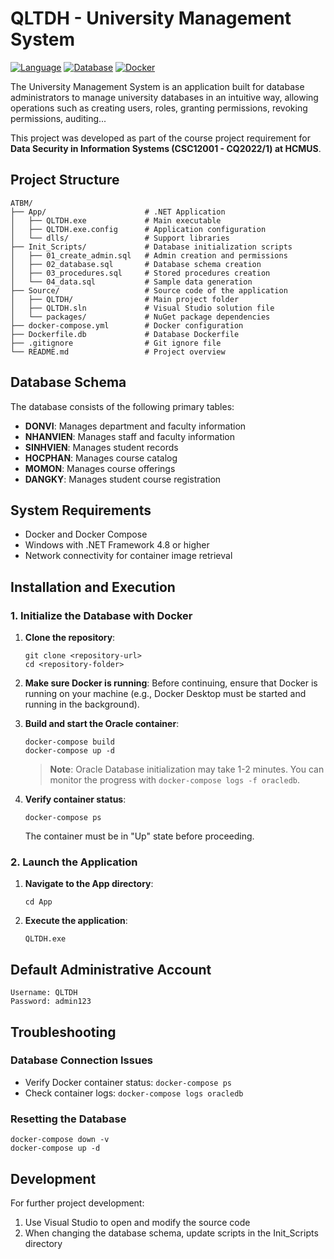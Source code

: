 # QLTDH - University Management System

[![Language](https://img.shields.io/badge/.NET-4.8-blue.svg)](https://dotnet.microsoft.com/)
[![Database](https://img.shields.io/badge/Oracle-19c-red.svg)](https://www.oracle.com/database/)
[![Docker](https://img.shields.io/badge/Docker-Compose-green.svg)](https://www.docker.com/)

The University Management System is an application built for database administrators to manage university databases in an intuitive way, allowing operations such as creating users, roles, granting permissions, revoking permissions, auditing...

This project was developed as part of the course project requirement for **Data Security in Information Systems (CSC12001 - CQ2022/1) at HCMUS**.

## Project Structure

```
ATBM/
├── App/                      # .NET Application
│   ├── QLTDH.exe             # Main executable
│   ├── QLTDH.exe.config      # Application configuration
│   └── dlls/                 # Support libraries
├── Init_Scripts/             # Database initialization scripts
│   ├── 01_create_admin.sql   # Admin creation and permissions
│   ├── 02_database.sql       # Database schema creation
│   ├── 03_procedures.sql     # Stored procedures creation
│   └── 04_data.sql           # Sample data generation
├── Source/                   # Source code of the application
│   ├── QLTDH/                # Main project folder
│   ├── QLTDH.sln             # Visual Studio solution file
│   └── packages/             # NuGet package dependencies
├── docker-compose.yml        # Docker configuration
├── Dockerfile.db             # Database Dockerfile
├── .gitignore                # Git ignore file
└── README.md                 # Project overview
```

## Database Schema

The database consists of the following primary tables:

- **DONVI**: Manages department and faculty information
- **NHANVIEN**: Manages staff and faculty information
- **SINHVIEN**: Manages student records
- **HOCPHAN**: Manages course catalog
- **MOMON**: Manages course offerings
- **DANGKY**: Manages student course registration

## System Requirements

- Docker and Docker Compose
- Windows with .NET Framework 4.8 or higher
- Network connectivity for container image retrieval

## Installation and Execution

### 1. Initialize the Database with Docker

1. **Clone the repository**:

   ```
   git clone <repository-url>
   cd <repository-folder>
   ```
2. **Make sure Docker is running**:
Before continuing, ensure that Docker is running on your machine (e.g., Docker Desktop must be started and running in the background).
4. **Build and start the Oracle container**:

   ```
   docker-compose build
   docker-compose up -d
   ```

   > **Note**: Oracle Database initialization may take 1-2 minutes. You can monitor the progress with `docker-compose logs -f oracledb`.

5. **Verify container status**:
   ```
   docker-compose ps
   ```
   The container must be in "Up" state before proceeding.

### 2. Launch the Application

1. **Navigate to the App directory**:

   ```
   cd App
   ```

2. **Execute the application**:
   ```
   QLTDH.exe
   ```

## Default Administrative Account

```
Username: QLTDH
Password: admin123
```

## Troubleshooting

### Database Connection Issues

- Verify Docker container status: `docker-compose ps`
- Check container logs: `docker-compose logs oracledb`

### Resetting the Database

```
docker-compose down -v
docker-compose up -d
```

## Development

For further project development:

1. Use Visual Studio to open and modify the source code
2. When changing the database schema, update scripts in the Init_Scripts directory
